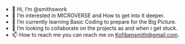 - 👋 Hi, I’m @smithswork
- 👀 I’m interested in MICROVERSE and How to get into it deeper.
- 🌱 I’m currently learning Basic Coding to prepare for the Big Picture.
- 💞️ I’m looking to collaborate on the projects as and when i get stuck.
- 📫 How to reach me you can reach me on Kofibensmith@gmail.com.

<!---
smithswork/smithswork is a ✨ special ✨ repository because its `README.md` (this file) appears on your GitHub profile.
You can click the Preview link to take a look at your changes.
--->
